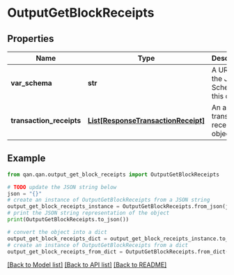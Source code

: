 # OutputGetBlockReceipts


## Properties

Name | Type | Description | Notes
------------ | ------------- | ------------- | -------------
**var_schema** | **str** | A URL to the JSON Schema for this object. | [optional] [readonly] 
**transaction_receipts** | [**List[ResponseTransactionReceipt]**](ResponseTransactionReceipt.md) | An array of transaction receipt objects | 

## Example

```python
from qan.qan.output_get_block_receipts import OutputGetBlockReceipts

# TODO update the JSON string below
json = "{}"
# create an instance of OutputGetBlockReceipts from a JSON string
output_get_block_receipts_instance = OutputGetBlockReceipts.from_json(json)
# print the JSON string representation of the object
print(OutputGetBlockReceipts.to_json())

# convert the object into a dict
output_get_block_receipts_dict = output_get_block_receipts_instance.to_dict()
# create an instance of OutputGetBlockReceipts from a dict
output_get_block_receipts_from_dict = OutputGetBlockReceipts.from_dict(output_get_block_receipts_dict)
```
[[Back to Model list]](../README.md#documentation-for-models) [[Back to API list]](../README.md#documentation-for-api-endpoints) [[Back to README]](../README.md)


